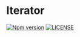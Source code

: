 # Iterator

[![Npm version](https://badge.fury.io/js/@sirian%2Fiterator.svg)](https://www.npmjs.com/package/@sirian/iterator)
[![LICENSE](https://img.shields.io/badge/License-MIT-yellow.svg)](https://opensource.org/licenses/MIT)

